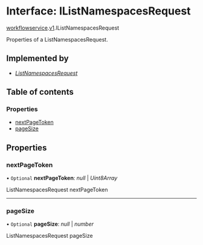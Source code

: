 # Interface: IListNamespacesRequest

[workflowservice](../modules/proto.temporal.api.workflowservice.md).[v1](../modules/proto.temporal.api.workflowservice.v1.md).IListNamespacesRequest

Properties of a ListNamespacesRequest.

## Implemented by

* [*ListNamespacesRequest*](../classes/proto.temporal.api.workflowservice.v1.listnamespacesrequest.md)

## Table of contents

### Properties

- [nextPageToken](proto.temporal.api.workflowservice.v1.ilistnamespacesrequest.md#nextpagetoken)
- [pageSize](proto.temporal.api.workflowservice.v1.ilistnamespacesrequest.md#pagesize)

## Properties

### nextPageToken

• `Optional` **nextPageToken**: *null* \| *Uint8Array*

ListNamespacesRequest nextPageToken

___

### pageSize

• `Optional` **pageSize**: *null* \| *number*

ListNamespacesRequest pageSize
